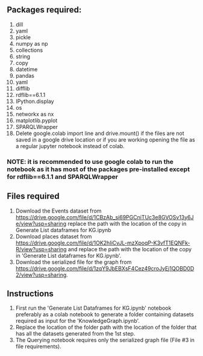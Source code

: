 ## Packages required:
1. dill
2. yaml
3. pickle
4. numpy as np
5. collections
6. string
7. copy
8. datetime 
9. pandas 
10. yaml 
11. difflib
12. rdflib==6.1.1
13. IPython.display 
14. os
15. networkx as nx
16. matplotlib.pyplot 
17. SPARQLWrapper 
18. Delete google.colab import line and drive.mount() if the files are not saved in a google drive location or if you are working opening the file as a regular jupyter notebook instead of colab.
### NOTE: it is recommended to use google colab to run the notebook as it has most of the packages pre-installed except for rdflib==6.1.1 and SPARQLWrapper
## Files required
1. Download the Events dataset from https://drive.google.com/file/d/1CBzAb_si69PGCniTUc3e8GVOSv13y6Je/view?usp=sharing replace the path with the location of the copy in Generate List dataframes for KG.ipynb
2. Download places dataset from https://drive.google.com/file/d/1OK2hIiCvJL-mzXpoqP-K3vfT1EQNFk-R/view?usp=sharing and replace the path with the location of the copy in 'Generate List dataframes for KG.ipynb'.
3. Download the serialized file for the graph from https://drive.google.com/file/d/1zqY9JbEBXsF4Cez49croJyEj1QOBD0D2/view?usp=sharing.

## Instructions
1. First run the 'Generate List Dataframes for KG.ipynb' notebook preferably as a colab notebook to generate a folder containing datasets required as input for the 'KnowledgeGraph.ipynb'.
2. Replace the location of the folder path with the location of the folder that has all the datasets generated from the 1st step.
3. The Querying notebook requires only the serialized graph file (File #3 in file requirements).
